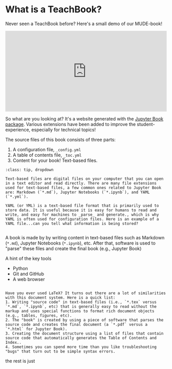 # What is a TeachBook?

Never seen a TeachBook before? Here's a small demo of our MUDE-book!

<div style="display: flex; justify-content: center;">
    <div style="position: relative; width: 100%; height: 1000%; padding-bottom: 50%;">
        <iframe
            src="https://www.youtube.com/embed/gbBsWo6em4c?si=gmQex2p-LkHM_pCZ"
            style="position: absolute; top: 0; left: 0; width: 100%; height: 100%;"
            frameborder="0"
            allow="accelerometer; autoplay; clipboard-write; encrypted-media; gyroscope; picture-in-picture"
            allowfullscreen
        ></iframe>
    </div>
</div>

So what are you looking at? It's a website generated with the [Jupyter Book package](https://jupyterbook.org/). Various extensions have been added to improve the student-experience, especially for technical topics!

The source files of this book consists of three parts:
1. A configuration file, `_config.yml`
2. A table of contents file, `_toc.yml`
3. Content for your book! Text-based files.

```{admonition} Text-based files? yml? What is that?!
:class: tip, dropdown

Text-based files are digital files on your computer that you can open in a text editor and read directly. There are many file extensions used for text-based files, a few common ones related to Jupyter Book are: Markdown (`*.md`), Jupyter Notebooks (`*.ipynb`), and YAML (`*.yml`).

YAML (or YML) is a text-based file format that is primarily used to store data. It is useful because it is easy for humans to read and write, and easy for machines to _parse_ and generate., which is why YAML is often used for configuration files. Here is an example of a YAML file...can you tell what information is being stored?


```

A book is made by by writing content in text-based files such as Markdown (`*.md`), Jupyter Notebooks (`*.ipynb`), etc. After that, software is used to "parse" these files and create the final book (e.g., Jupyter Book)


A hint of the key tools
- Python
- Git and GitHub
- A web browser

```{admonition} Comparing and Contrasting to LaTeX

Have you ever used LaTeX? It turns out there are a lot of similarities with this document system. Here is a quick list:
1. Writing "source code" in text-based files (i.e., `*.tex` versus `*.md`, `*.ipynb`, etc) that is generally easy to read without the markup and uses special functions to format rich document objects (e.g., tables, figures, etc).
2. The "book" is created by using a piece of software that parses the source code and creates the final document (a `*.pdf` versus a `*.html` for Jupyter Book).
3. Creating the document structure using a list of files that contain source code that automatically generates the Table of Contents and Index..
4. Sometimes you can spend more time than you like troubleshooting "bugs" that turn out to be simple syntax errors.
``` 


the rest is just 